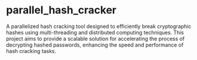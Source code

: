 # parallel_hash_cracker
A parallelized hash cracking tool designed to efficiently break cryptographic hashes using multi-threading and distributed computing techniques. This project aims to provide a scalable solution for accelerating the process of decrypting hashed passwords, enhancing the speed and performance of hash cracking tasks.

